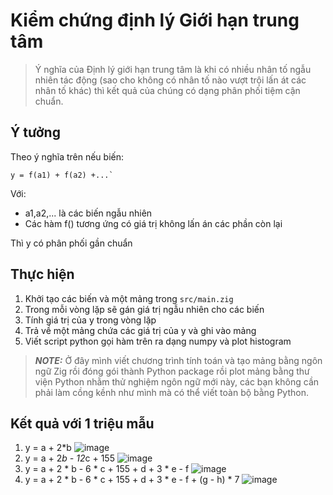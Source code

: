 # Kiểm chứng định lý Giới hạn trung tâm

> Ý nghĩa của Định lý giới hạn trung tâm là khi có nhiều nhân tố ngẫu nhiên tác động (sao cho không có nhân tố nào vượt trội lấn át các nhân tố khác) thì kết quả của chúng có dạng phân phối tiệm cận chuẩn.

## Ý tưởng
Theo ý nghĩa trên nếu biến:
```
y = f(a1) + f(a2) +...`
```
Với:
- a1,a2,... là các biến ngẫu nhiên
- Các hàm f() tương ứng có giá trị không lấn án các phần còn lại

Thì y có phân phối gần chuẩn

## Thực hiện
1. Khởi tạo các biến và một mảng trong `src/main.zig`
2. Trong mỗi vòng lặp sẽ gán giá trị ngẫu nhiên cho các biến
3. Tính giá trị của y trong vòng lặp 
4. Trả về một mảng chứa các giá trị của y và ghi vào mảng
5. Viết script python gọi hàm trên ra dạng numpy và plot histogram

> **_NOTE:_**  Ở đây mình viết chương trình tính toán và tạo mảng bằng ngôn ngữ Zig rồi đóng gói thành Python package rồi plot mảng bằng thư viện Python nhằm thử nghiệm ngôn ngữ mới này, các bạn không cần phải làm cồng kềnh như mình mà có thể viết toàn bộ bằng Python.

## Kết quả với 1 triệu mẫu
1. y = a + 2*b
![image](https://user-images.githubusercontent.com/84069686/194537097-71a4f922-e5c6-4fdb-bb12-31b62184aafe.png)
2. y = a + 2*b - 12*c + 155
![image](https://user-images.githubusercontent.com/84069686/194537222-a6708c96-a4b2-4664-b278-3bc8ddf08d73.png)
3. y = a + 2 * b - 6 * c + 155 + d + 3 * e - f
![image](https://user-images.githubusercontent.com/84069686/194537330-ffb392c6-92a6-4318-b03d-80ca7498da53.png)
4. y = a + 2 * b - 6 * c + 155 + d + 3 * e - f + (g - h) * 7
![image](https://user-images.githubusercontent.com/84069686/194537391-ada857c7-d73f-4b79-972e-174a61ad437c.png)

